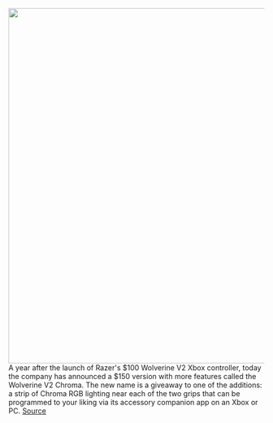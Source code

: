 <img src='https://cdn.vox-cdn.com/thumbor/J10wvYVkEDGKcRfwwH1kEGiJZHw=/0x0:5566x3710/1200x800/filters:focal(2338x1410:3228x2300)/cdn.vox-cdn.com/uploads/chorus_image/image/69856805/wolverinev2chroma1.0.jpg' width='700px' /><br/>
A year after the launch of Razer's $100 Wolverine V2 Xbox controller, today the company has announced a $150 version with more features called the Wolverine V2 Chroma. The new name is a giveaway to one of the additions: a strip of Chroma RGB lighting near each of the two grips that can be programmed to your liking via its accessory companion app on an Xbox or PC.
<a href='https://www.theverge.com/2021/9/14/22666452/razer-wolverine-v2-chroma-xbox-pc-wired-controller-price-features'> Source <a/>